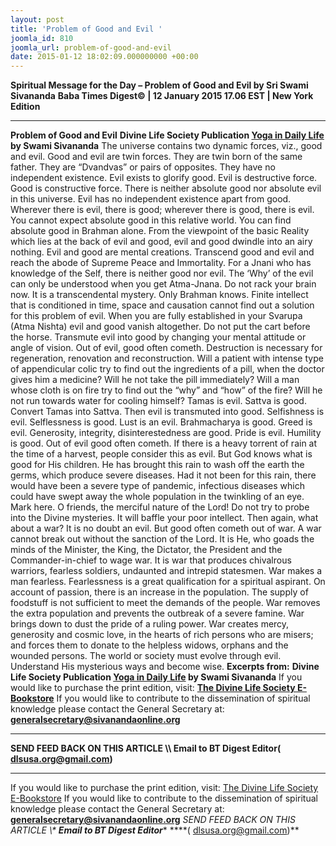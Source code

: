 ```yaml
---
layout: post
title: 'Problem of Good and Evil '
joomla_id: 810
joomla_url: problem-of-good-and-evil
date: 2015-01-12 18:02:09.000000000 +00:00
---
```

**Spiritual Message for the Day – Problem of Good and Evil by Sri Swami Sivananda**
**Baba Times Digest© | 12 January 2015 17.06 EST | New York Edition**
* * *  
**Problem of Good and Evil**
**Divine Life Society Publication [Yoga in Daily Life](http://www.dlshq.org/download/yogadaily.htm#_VPID_57) by Swami Sivananda**
The universe contains two dynamic forces, viz., good and evil. Good and evil are twin forces. They are twin born of the same father. They are “Dvandvas” or pairs of opposites. They have no independent existence. Evil exists to glorify good. Evil is destructive force. Good is constructive force. There is neither absolute good nor absolute evil in this universe. Evil has no independent existence apart from good. Wherever there is evil, there is good; wherever there is good, there is evil. You cannot expect absolute good in this relative world. You can find absolute good in Brahman alone. From the viewpoint of the basic Reality which lies at the back of evil and good, evil and good dwindle into an airy nothing. Evil and good are mental creations. Transcend good and evil and reach the abode of Supreme Peace and Immortality. For a Jnani who has knowledge of the Self, there is neither good nor evil. The ‘Why’ of the evil can only be understood when you get Atma-Jnana. Do not rack your brain now. It is a transcendental mystery. Only Brahman knows. Finite intellect that is conditioned in time, space and causation cannot find out a solution for this problem of evil. When you are fully established in your Svarupa (Atma Nishta) evil and good vanish altogether. Do not put the cart before the horse. Transmute evil into good by changing your mental attitude or angle of vision. Out of evil, good often cometh. Destruction is necessary for regeneration, renovation and reconstruction. Will a patient with intense type of appendicular colic try to find out the ingredients of a pill, when the doctor gives him a medicine? Will he not take the pill immediately? Will a man whose cloth is on fire try to find out the “why” and “how” of the fire? Will he not run towards water for cooling himself?
Tamas is evil. Sattva is good. Convert Tamas into Sattva. Then evil is transmuted into good. Selfishness is evil. Selflessness is good. Lust is an evil. Brahmacharya is good. Greed is evil. Generosity, integrity, disinterestedness are good. Pride is evil. Humility is good.
Out of evil good often cometh. If there is a heavy torrent of rain at the time of a harvest, people consider this as evil. But God knows what is good for His children. He has brought this rain to wash off the earth the germs, which produce severe diseases. Had it not been for this rain, there would have been a severe type of pandemic, infectious diseases which could have swept away the whole population in the twinkling of an eye. Mark here. O friends, the merciful nature of the Lord! Do not try to probe into the Divine mysteries. It will baffle your poor intellect.
Then again, what about a war? It is no doubt an evil. But good often cometh out of war. A war cannot break out without the sanction of the Lord. It is He, who goads the minds of the Minister, the King, the Dictator, the President and the Commander-in-chief to wage war. It is war that produces chivalrous warriors, fearless soldiers, undaunted and intrepid statesmen. War makes a man fearless. Fearlessness is a great qualification for a spiritual aspirant. On account of passion, there is an increase in the population. The supply of foodstuff is not sufficient to meet the demands of the people. War removes the extra population and prevents the outbreak of a severe famine. War brings down to dust the pride of a ruling power. War creates mercy, generosity and cosmic love, in the hearts of rich persons who are misers; and forces them to donate to the helpless widows, orphans and the wounded persons. The world or society must evolve through evil. Understand His mysterious ways and become wise.
**Excerpts from:** **Divine Life Society Publication [Yoga in Daily Life](http://www.dlshq.org/download/yogadaily.htm#_VPID_57) by Swami Sivananda**
If you would like to purchase the print edition, visit: **[The Divine Life Society E-Bookstore](http://www.dlshq.org/download/download.htm)**
If you would like to contribute to the dissemination of spiritual knowledge please contact the General Secretary at: [](mailto:%20%3Cscript%20type=%27text/javascript%27%3E%20%3C%21--%20var%20prefix%20=%20%27ma%27%20+%20%27il%27%20+%20%27to%27;%20var%20path%20=%20%27hr%27%20+%20%27ef%27%20+%20%27=%27;%20var%20addy57016%20=%20%27generalsecretary%27%20+%20%27@%27;%20addy57016%20=%20addy57016%20+%20%27sivanandaonline%27%20+%20%27.%27%20+%20%27org%27;%20document.write%28%27%3Ca%20%27%20+%20path%20+%20%27%5C%27%27%20+%20prefix%20+%20%27:%27%20+%20addy57016%20+%20%27%5C%27%3E%27%29;%20document.write%28addy57016%29;%20document.write%28%27%3C%5C/a%3E%27%29;%20//--%3E%5Cn%20%3C/script%3E%3Cscript%20type=%27text/javascript%27%3E%20%3C%21--%20document.write%28%27%3Cspan%20style=%5C%27display:%20none;%5C%27%3E%27%29;%20//--%3E%20%3C/script%3EThis%20email%20address%20is%20being%20protected%20from%20spambots.%20You%20need%20JavaScript%20enabled%20to%20view%20it.%20%3Cscript%20type=%27text/javascript%27%3E%20%3C%21--%20document.write%28%27%3C/%27%29;%20document.write%28%27span%3E%27%29;%20//--%3E%20%3C/script%3E?subject=Contribution%20to%20Dissemination%20of%20Spiritual%20Knowledge) **generalsecretary@sivanandaonline.org**
****
**SEND FEED BACK ON THIS ARTICLE \\\ Email to BT Digest Editor[](mailto:%20%3Cscript%20type=%27text/javascript%27%3E%20%3C%21--%20var%20prefix%20=%20%27ma%27%20+%20%27il%27%20+%20%27to%27;%20var%20path%20=%20%27hr%27%20+%20%27ef%27%20+%20%27=%27;%20var%20addy72654%20=%20%27dlsusa.org%27%20+%20%27@%27;%20addy72654%20=%20addy72654%20+%20%27gmail%27%20+%20%27.%27%20+%20%27com%27;%20document.write%28%27%3Ca%20%27%20+%20path%20+%20%27%5C%27%27%20+%20prefix%20+%20%27:%27%20+%20addy72654%20+%20%27%5C%27%3E%27%29;%20document.write%28addy72654%29;%20document.write%28%27%3C%5C/a%3E%27%29;%20//--%3E%5Cn%20%3C/script%3E%3Cscript%20type=%27text/javascript%27%3E%20%3C%21--%20document.write%28%27%3Cspan%20style=%5C%27display:%20none;%5C%27%3E%27%29;%20//--%3E%20%3C/script%3EThis%20email%20address%20is%20being%20protected%20from%20spambots.%20You%20need%20JavaScript%20enabled%20to%20view%20it.%20%3Cscript%20type=%27text/javascript%27%3E%20%3C%21--%20document.write%28%27%3C/%27%29;%20document.write%28%27span%3E%27%29;%20//--%3E%20%3C/script%3E?subject=DLS%20Posts)( [dlsusa.org@gmail.com](mailto:dlsusa.org@gmail.com))**
* * *
  
If you would like to purchase the print edition, visit: [The Divine Life Society E-Bookstore](http://www.dlshq.org/download/download.htm)
If you would like to contribute to the dissemination of spiritual knowledge please contact the General Secretary at: **[generalsecretary@sivanandaonline.org](mailto:generalsecretary@sivanandaonline.org)**
**SEND FEED BACK ON THIS ARTICLE \\\**  **Email to BT Digest Editor**** [](mailto:%20%3Cscript%20type=%27text/javascript%27%3E%20%3C%21--%20var%20prefix%20=%20%27ma%27%20+%20%27il%27%20+%20%27to%27;%20var%20path%20=%20%27hr%27%20+%20%27ef%27%20+%20%27=%27;%20var%20addy72654%20=%20%27dlsusa.org%27%20+%20%27@%27;%20addy72654%20=%20addy72654%20+%20%27gmail%27%20+%20%27.%27%20+%20%27com%27;%20document.write%28%27%3Ca%20%27%20+%20path%20+%20%27%5C%27%27%20+%20prefix%20+%20%27:%27%20+%20addy72654%20+%20%27%5C%27%3E%27%29;%20document.write%28addy72654%29;%20document.write%28%27%3C%5C/a%3E%27%29;%20//--%3E%5Cn%20%3C/script%3E%3Cscript%20type=%27text/javascript%27%3E%20%3C%21--%20document.write%28%27%3Cspan%20style=%5C%27display:%20none;%5C%27%3E%27%29;%20//--%3E%20%3C/script%3EThis%20email%20address%20is%20being%20protected%20from%20spambots.%20You%20need%20JavaScript%20enabled%20to%20view%20it.%20%3Cscript%20type=%27text/javascript%27%3E%20%3C%21--%20document.write%28%27%3C/%27%29;%20document.write%28%27span%3E%27%29;%20//--%3E%20%3C/script%3E?subject=DLS%20Posts)****( [dlsusa.org@gmail.com](mailto:dlsusa.org@gmail.com))**  
